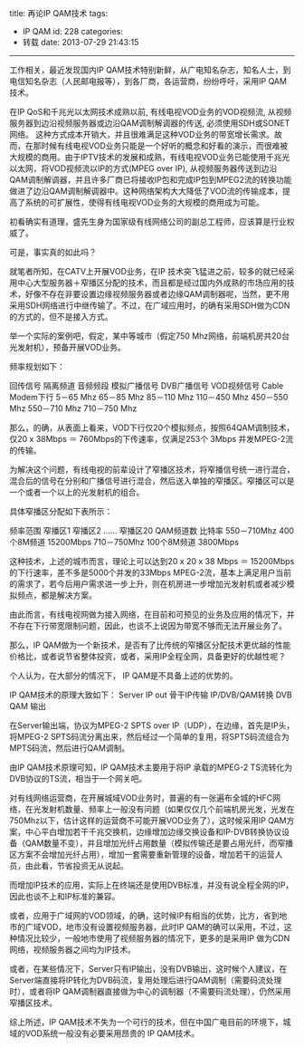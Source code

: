 title: 再论IP QAM技术
tags:
  - IP QAM
id: 228
categories:
  - 转载
date: 2013-07-29 21:43:15
---

工作相关，最近发现国内IP QAM技术特别新鲜，从广电知名杂志，知名人士，到电信知名杂志（人民邮电报等），到各厂商，各运营商，纷纷呼吁，采用IP QAM技术。

在IP QoS和千兆光以太网技术成熟以前, 有线电视VOD业务的VOD视频流, 从视频服务器到边沿视频服务器或边沿QAM调制解调器的传送, 必须使用SDH或SONET网络。 这种方式成本开销大，并且很难满足这种VOD业务的带宽增长需求。故而，在那时候有线电视VOD业务只能是一个好听的概念和好看的演示，而很难被大规模的商用。由于IPTV技术的发展和成熟，有线电视VOD业务已能使用千兆光以太网，将VOD视频流以IP的方式(MPEG over IP), 从视频服务器传送到边沿QAM调制解调器，并且许多厂商已将接收IP包和完成IP包到MPEG2流的转换功能做进了边沿QAM调制解调器中。这种网络架构大大降低了VOD流的传输成本，提高了系统的可扩展性，使得有线电视VOD业务的大规模的商用成为可能。

初看确实有道理，盛先生身为国家级有线网络公司的副总工程师，应该算是行业权威了。

可是，事实真的如此吗？
<!--more -->

就笔者所知，在CATV上开展VOD业务，在IP 技术突飞猛进之前，较多的就已经采用中心大型服务器＋窄播区分配的技术，而且都是经过国内外成熟的市场应用的技术，好像不存在非要设置边缘视频服务器或者边缘QAM调制器呢，当然，更不用采用SDH网络进行中继传输了。不过，在广域应用时，的确有采用SDH做为CDN的方式的，但不是接入方式。

举一个实际的案例吧，假定，某中等城市（假定750 Mhz网络，前端机房共20台光发射机），预备开展VOD业务。

频率规划如下：

回传信号	隔离频道	音频频段	模拟广播信号	DVB广播信号	VOD视频信号	Cable Modem下行
5－65 Mhz	65－85 Mhz	85－110 Mhz	110－450 Mhz	450－550 Mhz	550－710 Mhz	710－750 Mhz

那么，的确，从表面上看来，VOD下行仅20个模拟频点，按照64QAM调制技术，仅20 x 38Mbps ＝ 760Mbps的下传速率，仅满足253个 3Mbps 并发MPEG-2流的传输。

为解决这个问题，有线电视的前辈设计了窄播区技术，将窄播信号统一进行混合，混合后的信号在分别和广播信号进行混合，然后送入单独的窄播区。窄播区可以是一个或者一个以上的光发射机的组合。

具体窄播区分配如下表所示：

频率范围	窄播区1	窄播区2	……	窄播区20	QAM频道数	比特率
550－710Mhz					400个8M频道	15200Mbps
710－750Mhz					100个8M频道	3800Mbps

这种技术，上述的城市而言，理论上可以达到20 x 20 x 38 Mbps ＝ 15200Mbps的下行速率，差不多是5000个并发的33Mbps MPEG-2流，基本上满足用户当前的需求了，若今后用户需求进一步上升，则在机房进一步增加光发射机或者减少模拟频点，都是解决方案。

由此而言，有线电视网做为接入网络，在目前和可预见的业务及应用的情况下，并不存在下行带宽限制问题，因此，也谈不上说因为带宽不够而无法开展业务了。

那么，IP QAM做为一个新技术，是否有了比传统的窄播区分配技术更优越的性能价格比，或者说节省整体投资，或者，采用IP全程全网，具备更好的优越性呢？

个人认为，在大部分的情况下， IP QAM是不具备上述的优势的。

IP QAM技术的原理大致如下：
Server IP out
骨干IP传输
IP/DVB/QAM转换
DVB QAM 
输出

在Server输出端，协议为MPEG-2 SPTS over IP（UDP），在边缘，首先是IP头，将MPEG-2 SPTS码流分离出来，然后经过一个简单的复用，将SPTS码流组合为MPTS码流，然后进行QAM调制。

由IP QAM技术原理可知，IP QAM技术主要用于将IP 承载的MPEG-2 TS流转化为DVB协议的TS流，相当于一个网关吧。

对有线网络运营商，在开展城域VOD业务时，普遍的有一张遍布全城的HFC网络，在光发射机数量、频率上一般没有问题（如果仅仅几个前端机房光发，光发在750Mhz以下，估计这样的运营商不可能开展VOD业务了），这时候采用IP QAM方案，中心平白增加若干千兆交换机，边缘增加边缘交换设备和IP-DVB转换协议设备（QAM数量不变），并且增加光纤占用数量（模拟传输还是要占用光纤，而窄播区方案不会增加光纤占用），增加一套需要重新管理的设备，增加若干的运营人员，由此看，节省投资无从说起。

而增加IP技术的应用，实际上在终端还是使用DVB标准，并没有说全程全网的IP，因此也谈不上和IP标准的兼容。

或者，应用于广域网的VOD领域，的确，这时候IP有相当的优势，比方，省到地市的广域VOD，地市没有设置视频服务器，此时IP QAM的确可以采用，不过，这种情况比较少，一般地市使用了视频服务器的情况下，更多的是采用IP 做为CDN网络，视频服务器之间均为IP技术。

或者，在某些情况下，Server只有IP输出，没有DVB输出，这时候个人建议，在Server端直接将IP转化为DVB码流，复用处理后进行QAM调制（需要码流处理时），或者将IP QAM调制器直接做为中心的调制器（不需要码流处理），仍然采用窄播区技术。

综上所述，IP QAM技术不失为一个可行的技术，但在中国广电目前的环境下，城域的VOD系统一般没有必要采用昂贵的 IP QAM技术。